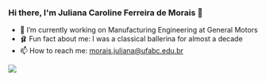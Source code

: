 ### Hi there, I'm Juliana Caroline Ferreira de Morais 👋

- 🔭 I’m currently working on Manufacturing Engineering at General Motors
- 🩰 Fun fact about me: I was a classical ballerina for almost a decade
- 📫 How to reach me: morais.juliana@ufabc.edu.br 


<div> 
  <a href="https://www.linkedin.com/in/julianademorais" target="_blank"><img src="https://img.shields.io/badge/-LinkedIn-%230077B5?style=for-the-badge&logo=linkedin&logoColor=white" target="_blank"></a> 
</div>
